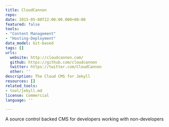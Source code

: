 ```yaml
---
title: CloudCannon
repo: 
date: 2015-05-08T22:00:00.000+00:00
featured: false
tools:
- "Content Management"
- "Hosting-Deployment"
data_model: Git-based
tags: []
urls:
  website: http://cloudcannon.com/
  github: https://github.com/cloudcannon
  twitter: https://twitter.com/CloudCannon
  other: ''
description: The Cloud CMS for Jekyll
resources: []
related_tools:
- tool/jekyll.md
license: Commercial
language: ''

---
```

A source control backed CMS for developers working with non-developers
